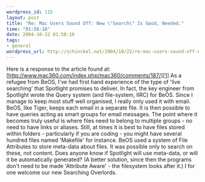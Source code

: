 ```yaml
--- 
wordpress_id: 115
layout: post
title: "Re: Mac Users Sound Off: New \"Search\" Is Good, Needed."
time: "01:58:16"
date: 2004-10-22 01:58:16
tags: 
- general
wordpress_url: http://schinckel.net/2004/10/22/re-mac-users-sound-off-new-search-is-good-needed/
---
```

Here is a response to the article found at: [http://www.mac360.com/index.php/mac360/comments/187/][1] As a refugee from BeOS, I've had first hand experience of the type of 'live searching' that Spotlight promises to deliver. In fact, the key engineer from Spotlight wrote the Query system (and file-system, IIRC) for BeOS. Since I manage to keep most stuff well organised, I really only used it with email. BeOS, like Tiger, keeps each email in a separate file. It is then possible to have queries acting as smart groups for email messages. The point where it becomes truly useful is where files need to belong to multiple groups - no need to have links or aliases. Still, at times it is best to have files stored within folders - particularly if you are coding - you might have several hundred files named 'Makefile' for instance. BeOS used a system of File Attributes to store meta-data about files. It was possible only to search on these, not content. Does anyone know if Spotlight will use meta-data, or will it be automatically generated? (A better solution, since then the programs don't need to be made 'Attribute Aware' - the filesystem looks after it.) I for one welcome our new Searching Overlords. 

   [1]: http://www.mac360.com/index.php/mac360/comments/187/

